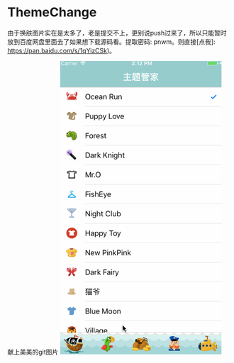 # ThemeChange
由于换肤图片实在是太多了，老是提交不上，更别说push过来了，所以只能暂时放到百度网盘里面去了如果想下载源码看。提取密码: pnwm。则直接[点我]: https://pan.baidu.com/s/1qYizCSk)。


献上美美的git图片
![截图](https://raw.githubusercontent.com/YYDreams/ThemeChange/master/ThemeSkin/ThemeSkin/Classes/Resource/%E4%B8%BB%E9%A2%98%E5%88%87%E6%8D%A2.gif)
